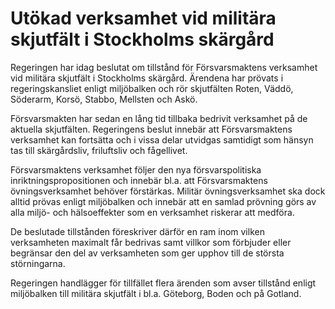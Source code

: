 # Utökad verksamhet vid militära skjutfält i Stockholms skärgård

Regeringen har idag beslutat om tillstånd för Försvarsmaktens verksamhet vid militära skjutfält i Stockholms skärgård. Ärendena har prövats i regeringskansliet enligt miljöbalken och rör skjutfälten Roten, Väddö, Söderarm, Korsö, Stabbo, Mellsten och Askö.


Försvarsmakten har sedan en lång tid tillbaka bedrivit verksamhet på de aktuella skjutfälten. Regeringens beslut innebär att Försvarsmaktens verksamhet kan fortsätta och i vissa delar utvidgas samtidigt som hänsyn tas till skärgårdsliv, friluftsliv och fågellivet.

Försvarsmaktens verksamhet följer den nya försvarspolitiska inriktningspropositionen och innebär bl.a. att Försvarsmaktens övningsverksamhet behöver förstärkas. Militär övningsverksamhet ska dock alltid prövas enligt miljöbalken och innebär att en samlad prövning görs av alla miljö\- och hälsoeffekter som en verksamhet riskerar att medföra.

De beslutade tillstånden föreskriver därför en ram inom vilken verksamheten maximalt får bedrivas samt villkor som förbjuder eller begränsar den del av verksamheten som ger upphov till de största störningarna.

Regeringen handlägger för tillfället flera ärenden som avser tillstånd enligt miljöbalken till militära skjutfält i bl.a. Göteborg, Boden och på Gotland.
